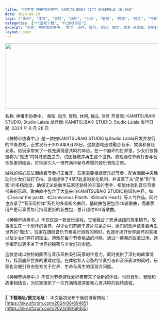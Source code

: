 ```yaml
---
title: "PC中文 神椿市协奏中。KAMITSUBAKI CITY ENSEMBLE 16.96G"
date: 2024-08-30
tags: ["休闲", "体育", "冒险", "动作", "少女", "情感", "探索", "独立", "节奏"]
categories: ["PC游戏下载", "PC游戏专区"]
excerpt: "名称: 神椿市协奏中。 类型: 动作, 冒险, 休闲, 独立, 体育 开发商: KAMITSUBAKI STUDIO, Studio Lalala 发行商: KAMITSUBAKI STUDIO, Studio Lalala 发行日期: 2024 年 8 月 28 日 《神椿市协奏中。》是一款由KA&hellip;"
layout: post
---
```


<img class="aligncenter size-full wp-image-69466" src="https://sky.sfcrom.com/wp-content/uploads/2024/08/2024083000345046.webp" alt="" width="660" height="215" />

名称: 神椿市协奏中。
类型: 动作, 冒险, 休闲, 独立, 体育
开发商: KAMITSUBAKI STUDIO, Studio Lalala
发行商: KAMITSUBAKI STUDIO, Studio Lalala
发行日期: 2024 年 8 月 28 日

《神椿市协奏中。》是一款由KAMITSUBAKI STUDIO与Studio Lalala开发并发行的节奏游戏，正式发行于2024年8月28日。这款游戏通过融合音乐、故事和冒险元素，给玩家带来了一段充满情感共鸣的体验。在一个崩坏的世界里，少女们依靠被称为“魔法”的特殊歌曲之力，试图拯救并再生这个世界。游戏通过节奏打击与音乐故事的结合，将玩家引入一场充满神秘与希望的音乐冒险之旅。

游戏的核心玩法围绕着节奏打击展开，玩家需要根据音乐的节奏，配合画面中央舞动的少女们敲打节拍。游戏提供了4至7轨道的变化机制，并设置了从“简单”到“专家”的多档难度，确保无论是新手玩家还是经验丰富的老手，都能体验到音乐节奏带来的乐趣。歌曲库中包含了大量来自KAMITSUBAKI STUDIO的知名曲目，如《Devour the past》、《Carnivorous Plant》、《Sirius’s Heart》等人气作品，同时也收录了“音乐同位体”系列的多首知名曲目，基础曲包便包含48首歌曲，而季票用户更可享受每月持续更新的新曲包，总计超过100首歌曲。

《神椿市协奏中。》不仅仅是一款音乐游戏，它也融合了充满谜团的故事情节。故事发生在一个崩坏的世界，AI少女们苏醒于这片荒芜之中，她们的歌声蕴含着再生世界的“魔法”。玩家在跟随音乐节奏进行游戏的同时，也逐步揭开世界崩坏的真相以及少女们存在的理由。游戏在每个节奏挑战的间隙，通过一幕幕的故事过场，逐步揭示出更多关于世界的秘密与少女们的命运。

这款游戏以独特的画面与音乐风格吸引玩家的注意力，同时提供了深刻的故事情节，探索崩坏世界的重建过程。在体验扣人心弦的节奏打击和音乐表演的同时，玩家也会被引导去思考关于世界、生命与再生的深层次问题。

《神椿市协奏中。》不仅为节奏游戏爱好者带来了全新的体验，也将音乐、冒险和故事相结合，为玩家提供了一次充满情感深度和心灵共鸣的独特旅程。

---
📖 **下载地址/原文地址：** 本文最初发布于我的博客网站：[https://sky.sfcrom.com/2024/08/69465](https://sky.sfcrom.com/2024/08/69465)
